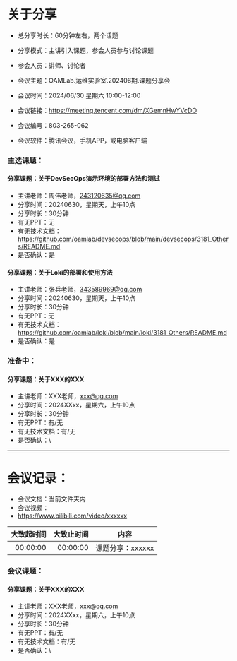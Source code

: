 # 关于分享
- 总分享时长：60分钟左右，两个话题
- 分享模式：主讲引入课题，参会人员参与讨论课题
- 参会人员：讲师、讨论者


- 会议主题：OAMLab.运维实验室.202406期.课题分享会
- 会议时间：2024/06/30 星期六 10:00-12:00
- 会议链接：https://meeting.tencent.com/dm/XGemnHwYVcDO
- 会议编号：803-265-062
- 会议软件：腾讯会议，手机APP，或电脑客户端


### 主选课题：
#### 分享课题：关于DevSecOps演示环境的部署方法和测试
- 主讲老师：周伟老师，243120635@qq.com
- 分享时间：20240630，星期天，上午10点
- 分享时长：30分钟
- 有无PPT：无
- 有无技术文档：https://github.com/oamlab/devsecops/blob/main/devsecops/3181_Others/README.md
- 是否确认：是

#### 分享课题：关于Loki的部署和使用方法
- 主讲老师：张兵老师，343589969@qq.com
- 分享时间：20240630，星期天，上午10点
- 分享时长：30分钟
- 有无PPT：无
- 有无技术文档：https://github.com/oamlab/loki/blob/main/loki/3181_Others/README.md
- 是否确认：是

### 准备中：
#### 分享课题：关于XXX的XXX
- 主讲老师：XXX老师，xxx@qq.com
- 分享时间：2024XXxx，星期六，上午10点
- 分享时长：30分钟
- 有无PPT：有/无
- 有无技术文档：有/无
- 是否确认：\

---

# 会议记录：
- 会议文档：当前文件夹内
- 会议视频：
- https://www.bilibili.com/video/xxxxxx

|   大致起时间	 |   大致止时间	 | 内容          |
|---------:|---------:|-------------|
| 00:00:00 | 00:00:00 | 课题分享：xxxxxx |


### 会议课题：
#### 分享课题：关于XXX的XXX
- 主讲老师：XXX老师，xxx@qq.com
- 分享时间：2024XXxx，星期六，上午10点
- 分享时长：30分钟
- 有无PPT：有/无
- 有无技术文档：有/无
- 是否确认：\
